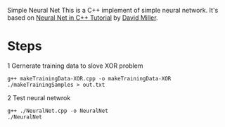 Simple Neural Net
This is a C++ implement of simple neural network. It's based on [Neural Net in C++ Tutorial](https://vimeo.com/19569529) by [David Miller](http://www.millermattson.com/dave/?p=54).

# Steps
1 Gernerate training data to slove XOR problem
```
g++ makeTrainingData-XOR.cpp -o makeTrainingData-XOR
./makeTrainingSamples > out.txt
```

2 Test neural netwrok
```
g++ ./NeuralNet.cpp -o NeuralNet
./NeuralNet
```
